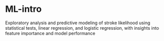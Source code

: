 # ML-intro
Exploratory analysis and predictive modeling of stroke likelihood using statistical tests, linear regression, and logistic regression, with insights into feature importance and model performance
